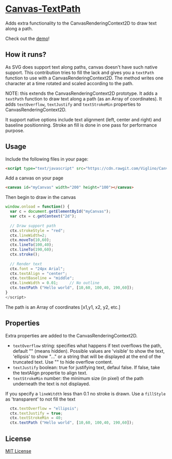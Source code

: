 # [Canvas-TextPath](https://github.com/Viglino/Canvas-TextPath/)

Adds extra functionality to the CanvasRenderingContext2D to draw text along a path.

Check out the [demo](https://viglino.github.io/Canvas-TextPath/)!

## How it runs?

As SVG does support text along paths, canvas doesn't have such native support. 
This contribution tries to fill the lack and gives you a `textPath` function to use with a CanvasRenderingContext2D.
The method writes one character at a time rotated and scaled according to the path.

NOTE: this extends the CanvasRenderingContext2D prototype. 
It adds a `textPath` function to draw text along a path (as an Array of coordinates).
It adds `textOverflow`, `textJustify` and `textStrokeMin` properties to CanvasRenderingContext2D.

It support native options include text alignment (left, center and right) and baseline positionning.
Stroke an fill is done in one pass for performance purpose.


## Usage

Include the following files in your page:
```html
<script type="text/javascript" src="https://cdn.rawgit.com/Viglino/Canvas-TextPath/master/ctxtextpath.js"></script> 
```
Add a canvas on your page
```html
<canvas id="myCanvas" width="200" height="100"></canvas> 
```
Then begin to draw in the canvas
```javascript
window.onload = function() {
  var c = document.getElementById("myCanvas");
  var ctx = c.getContext("2d");
  
  // Draw support path
  ctx.strokeStyle = "red";
  ctx.lineWidth=2;
  ctx.moveTo(10,60);
  ctx.lineTo(100,40);
  ctx.lineTo(190,60);
  ctx.stroke();
  
  // Render text
  ctx.font = "24px Arial";
  ctx.textAlign = "center";
  ctx.textBaseline = "middle";
  ctx.lineWidth = 0.01;     // No outline
  ctx.textPath ("Hello world", [10,60, 100,40, 190,60]);
}
</script>
```
The path is an Array of coordinates [x1,y1, x2, y2, etc.]

## Properties

Extra properties are added to the CanvasRenderingContext2D.

* `textOverflow` string: specifies what happens if text overflows the path, default "" (means hidden). Possible values are 'visible' to show the text, 'ellipsis' to show "..." or a string that will be displayed at the end of the truncated text. Use "" to hide overflow content.
* `textJustify` boolean: true for justifying text, defaul false. If false, take the textAlign propertie to align text.
* `textStrokeMin` number: the minimum size (in pixel) of the path underneath the text is not displayed.

If you specify a `lineWitdth` less than 0.1 no stroke is drawn. Use a `fillStyle` as 'transparent' to not fill the text

```javascript
  ctx.textOverflow = "ellipsis";
  ctx.textJustify = true;
  ctx.textStrokeMin = 40;
  ctx.textPath ("Hello world", [10,60, 100,40, 190,60]);
```


## License

[MIT License](https://github.com/lukehaas/css-loaders/blob/step2/LICENSE)
